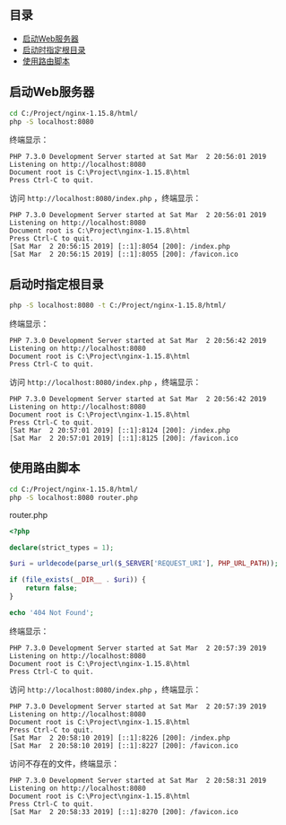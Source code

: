 ## 目录

* [启动Web服务器](#启动web服务器)
* [启动时指定根目录](#启动时指定根目录)
* [使用路由脚本](#使用路由脚本)



## 启动Web服务器

```sh
cd C:/Project/nginx-1.15.8/html/
php -S localhost:8080
```

终端显示：

```
PHP 7.3.0 Development Server started at Sat Mar  2 20:56:01 2019
Listening on http://localhost:8080
Document root is C:\Project\nginx-1.15.8\html
Press Ctrl-C to quit.
```

访问 `http://localhost:8080/index.php` ，终端显示：

```
PHP 7.3.0 Development Server started at Sat Mar  2 20:56:01 2019
Listening on http://localhost:8080
Document root is C:\Project\nginx-1.15.8\html
Press Ctrl-C to quit.
[Sat Mar  2 20:56:15 2019] [::1]:8054 [200]: /index.php
[Sat Mar  2 20:56:15 2019] [::1]:8055 [200]: /favicon.ico
```



## 启动时指定根目录

```sh
php -S localhost:8080 -t C:/Project/nginx-1.15.8/html/
```

终端显示：

```
PHP 7.3.0 Development Server started at Sat Mar  2 20:56:42 2019
Listening on http://localhost:8080
Document root is C:\Project\nginx-1.15.8\html
Press Ctrl-C to quit.
```

访问 `http://localhost:8080/index.php` ，终端显示：

```
PHP 7.3.0 Development Server started at Sat Mar  2 20:56:42 2019
Listening on http://localhost:8080
Document root is C:\Project\nginx-1.15.8\html
Press Ctrl-C to quit.
[Sat Mar  2 20:57:01 2019] [::1]:8124 [200]: /index.php
[Sat Mar  2 20:57:01 2019] [::1]:8125 [200]: /favicon.ico
```



## 使用路由脚本

```sh
cd C:/Project/nginx-1.15.8/html/
php -S localhost:8080 router.php
```

router.php

```php
<?php

declare(strict_types = 1);

$uri = urldecode(parse_url($_SERVER['REQUEST_URI'], PHP_URL_PATH));

if (file_exists(__DIR__ . $uri)) {
    return false;
}

echo '404 Not Found';

```

终端显示：

```
PHP 7.3.0 Development Server started at Sat Mar  2 20:57:39 2019
Listening on http://localhost:8080
Document root is C:\Project\nginx-1.15.8\html
Press Ctrl-C to quit.
```

访问 `http://localhost:8080/index.php` ，终端显示：

```
PHP 7.3.0 Development Server started at Sat Mar  2 20:57:39 2019
Listening on http://localhost:8080
Document root is C:\Project\nginx-1.15.8\html
Press Ctrl-C to quit.
[Sat Mar  2 20:58:10 2019] [::1]:8226 [200]: /index.php
[Sat Mar  2 20:58:10 2019] [::1]:8227 [200]: /favicon.ico
```

访问不存在的文件，终端显示：

```
PHP 7.3.0 Development Server started at Sat Mar  2 20:58:31 2019
Listening on http://localhost:8080
Document root is C:\Project\nginx-1.15.8\html
Press Ctrl-C to quit.
[Sat Mar  2 20:58:33 2019] [::1]:8270 [200]: /favicon.ico
```